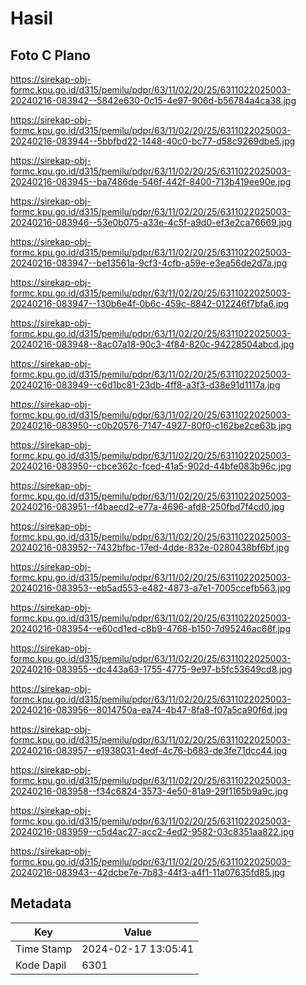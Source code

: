 # Hasil

## Foto C Plano

https://sirekap-obj-formc.kpu.go.id/d315/pemilu/pdpr/63/11/02/20/25/6311022025003-20240216-083942--5842e630-0c15-4e97-906d-b56784a4ca38.jpg

https://sirekap-obj-formc.kpu.go.id/d315/pemilu/pdpr/63/11/02/20/25/6311022025003-20240216-083944--5bbfbd22-1448-40c0-bc77-d58c9269dbe5.jpg

https://sirekap-obj-formc.kpu.go.id/d315/pemilu/pdpr/63/11/02/20/25/6311022025003-20240216-083945--ba7486de-546f-442f-8400-713b419ee90e.jpg

https://sirekap-obj-formc.kpu.go.id/d315/pemilu/pdpr/63/11/02/20/25/6311022025003-20240216-083946--53e0b075-a33e-4c5f-a9d0-ef3e2ca76669.jpg

https://sirekap-obj-formc.kpu.go.id/d315/pemilu/pdpr/63/11/02/20/25/6311022025003-20240216-083947--be13561a-9cf3-4cfb-a59e-e3ea56de2d7a.jpg

https://sirekap-obj-formc.kpu.go.id/d315/pemilu/pdpr/63/11/02/20/25/6311022025003-20240216-083947--130b6e4f-0b6c-459c-8842-012246f7bfa6.jpg

https://sirekap-obj-formc.kpu.go.id/d315/pemilu/pdpr/63/11/02/20/25/6311022025003-20240216-083948--8ac07a18-90c3-4f84-820c-94228504abcd.jpg

https://sirekap-obj-formc.kpu.go.id/d315/pemilu/pdpr/63/11/02/20/25/6311022025003-20240216-083949--c6d1bc81-23db-4ff8-a3f3-d38e91d1117a.jpg

https://sirekap-obj-formc.kpu.go.id/d315/pemilu/pdpr/63/11/02/20/25/6311022025003-20240216-083950--c0b20576-7147-4927-80f0-c162be2ce63b.jpg

https://sirekap-obj-formc.kpu.go.id/d315/pemilu/pdpr/63/11/02/20/25/6311022025003-20240216-083950--cbce362c-fced-41a5-902d-44bfe083b96c.jpg

https://sirekap-obj-formc.kpu.go.id/d315/pemilu/pdpr/63/11/02/20/25/6311022025003-20240216-083951--f4baecd2-e77a-4696-afd8-250fbd7f4cd0.jpg

https://sirekap-obj-formc.kpu.go.id/d315/pemilu/pdpr/63/11/02/20/25/6311022025003-20240216-083952--7432bfbc-17ed-4dde-832e-0280438bf6bf.jpg

https://sirekap-obj-formc.kpu.go.id/d315/pemilu/pdpr/63/11/02/20/25/6311022025003-20240216-083953--eb5ad553-e482-4873-a7e1-7005ccefb563.jpg

https://sirekap-obj-formc.kpu.go.id/d315/pemilu/pdpr/63/11/02/20/25/6311022025003-20240216-083954--e60cd1ed-c8b9-4768-b150-7d95246ac68f.jpg

https://sirekap-obj-formc.kpu.go.id/d315/pemilu/pdpr/63/11/02/20/25/6311022025003-20240216-083955--dc443a63-1755-4775-9e97-b5fc53649cd8.jpg

https://sirekap-obj-formc.kpu.go.id/d315/pemilu/pdpr/63/11/02/20/25/6311022025003-20240216-083956--8014750a-ea74-4b47-8fa8-f07a5ca90f6d.jpg

https://sirekap-obj-formc.kpu.go.id/d315/pemilu/pdpr/63/11/02/20/25/6311022025003-20240216-083957--e1938031-4edf-4c76-b683-de3fe71dcc44.jpg

https://sirekap-obj-formc.kpu.go.id/d315/pemilu/pdpr/63/11/02/20/25/6311022025003-20240216-083958--f34c6824-3573-4e50-81a9-29f1165b9a9c.jpg

https://sirekap-obj-formc.kpu.go.id/d315/pemilu/pdpr/63/11/02/20/25/6311022025003-20240216-083959--c5d4ac27-acc2-4ed2-9582-03c8351aa822.jpg

https://sirekap-obj-formc.kpu.go.id/d315/pemilu/pdpr/63/11/02/20/25/6311022025003-20240216-083943--42dcbe7e-7b83-44f3-a4f1-11a07635fd85.jpg


## Metadata

| Key        | Value               |
| ---------- | ------------------- |
| Time Stamp | 2024-02-17 13:05:41 |
| Kode Dapil | 6301                |



